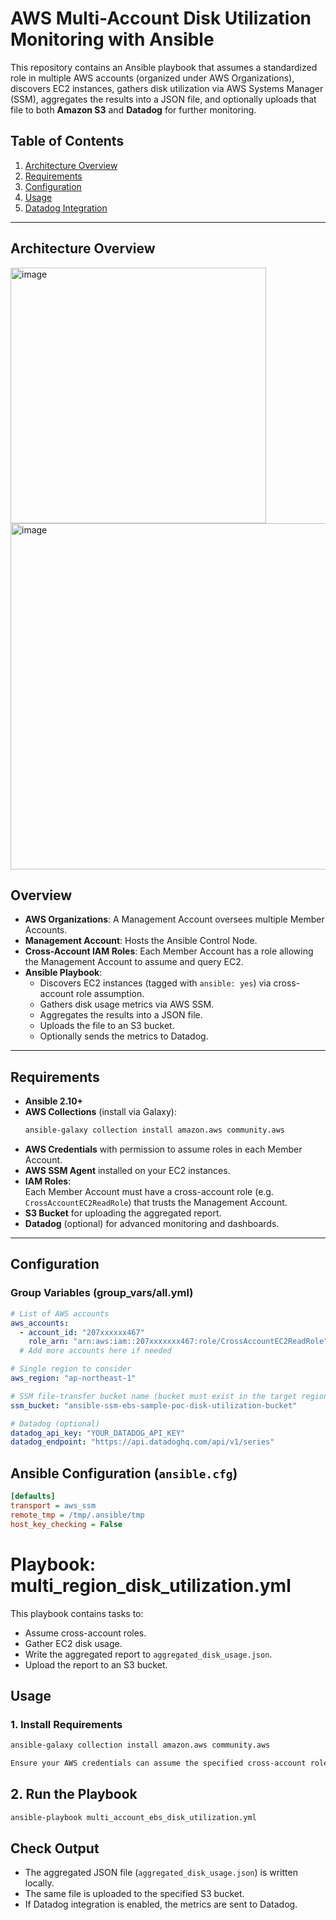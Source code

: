 # AWS Multi-Account Disk Utilization Monitoring with Ansible

This repository contains an Ansible playbook that assumes a standardized role in multiple AWS accounts (organized under AWS Organizations), discovers EC2 instances, gathers disk utilization via AWS Systems Manager (SSM), aggregates the results into a JSON file, and optionally uploads that file to both **Amazon S3** and **Datadog** for further monitoring.

## Table of Contents

1. [Architecture Overview](#architecture-overview)  
2. [Requirements](#requirements)  
3. [Configuration](#configuration)  
4. [Usage](#usage)  
5. [Datadog Integration](#datadog-integration)  

---

## Architecture Overview
<img width="409" alt="image" src="https://github.com/user-attachments/assets/9e4d2ce5-417d-4e20-9015-b6e3162676ef" />

 <img width="554" alt="image" src="https://github.com/user-attachments/assets/1ff77062-2186-4865-bdf3-ccb933132a7c" />



## Overview

- **AWS Organizations**: A Management Account oversees multiple Member Accounts.
- **Management Account**: Hosts the Ansible Control Node.
- **Cross-Account IAM Roles**: Each Member Account has a role allowing the Management Account to assume and query EC2.
- **Ansible Playbook**:
  - Discovers EC2 instances (tagged with `ansible: yes`) via cross-account role assumption.
  - Gathers disk usage metrics via AWS SSM.
  - Aggregates the results into a JSON file.
  - Uploads the file to an S3 bucket.
  - Optionally sends the metrics to Datadog.

---

## Requirements

- **Ansible 2.10+**
- **AWS Collections** (install via Galaxy):
  ```bash
  ansible-galaxy collection install amazon.aws community.aws

- **AWS Credentials** with permission to assume roles in each Member Account.
- **AWS SSM Agent** installed on your EC2 instances.
- **IAM Roles**:  
  Each Member Account must have a cross-account role (e.g. `CrossAccountEC2ReadRole`) that trusts the Management Account.
- **S3 Bucket** for uploading the aggregated report.
- **Datadog** (optional) for advanced monitoring and dashboards.

---

## Configuration

### Group Variables (group_vars/all.yml)

```yaml
# List of AWS accounts
aws_accounts:
  - account_id: "207xxxxxx467"
    role_arn: "arn:aws:iam::207xxxxxxx467:role/CrossAccountEC2ReadRole"
  # Add more accounts here if needed

# Single region to consider
aws_region: "ap-northeast-1"

# SSM file-transfer bucket name (bucket must exist in the target region)
ssm_bucket: "ansible-ssm-ebs-sample-poc-disk-utilization-bucket"

# Datadog (optional)
datadog_api_key: "YOUR_DATADOG_API_KEY"
datadog_endpoint: "https://api.datadoghq.com/api/v1/series"
```

## Ansible Configuration (`ansible.cfg`)

```ini
[defaults]
transport = aws_ssm
remote_tmp = /tmp/.ansible/tmp
host_key_checking = False
```
# Playbook: multi_region_disk_utilization.yml

This playbook contains tasks to:
- Assume cross-account roles.
- Gather EC2 disk usage.
- Write the aggregated report to `aggregated_disk_usage.json`.
- Upload the report to an S3 bucket.

## Usage

### 1. Install Requirements

```bash
ansible-galaxy collection install amazon.aws community.aws

Ensure your AWS credentials can assume the specified cross-account roles.
```
## 2. Run the Playbook

```bash
ansible-playbook multi_account_ebs_disk_utilization.yml
```
## Check Output

- The aggregated JSON file (`aggregated_disk_usage.json`) is written locally.
- The same file is uploaded to the specified S3 bucket.
- If Datadog integration is enabled, the metrics are sent to Datadog.
